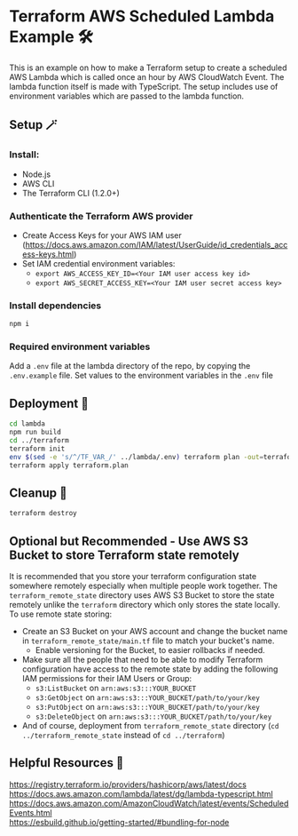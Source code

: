 # Terraform AWS Scheduled Lambda Example 🛠

This is an example on how to make a Terraform setup to create a scheduled AWS Lambda which is called once an hour by AWS CloudWatch Event.
The lambda function itself is made with TypeScript.
The setup includes use of environment variables which are passed to the lambda function.

## Setup 🪄

### Install:
- Node.js
- AWS CLI
- The Terraform CLI (1.2.0+)

### Authenticate the Terraform AWS provider
- Create Access Keys for your AWS IAM user (https://docs.aws.amazon.com/IAM/latest/UserGuide/id_credentials_access-keys.html)
- Set IAM credential environment variables:
  - `export AWS_ACCESS_KEY_ID=<Your IAM user access key id>`
  - `export AWS_SECRET_ACCESS_KEY=<Your IAM user secret access key>`

### Install dependencies
```bash
npm i
```

### Required environment variables
Add a `.env` file at the lambda directory of the repo, by copying the `.env.example` file.
Set values to the environment variables in the `.env` file

## Deployment 🚚
```bash
cd lambda
npm run build
cd ../terraform
terraform init
env $(sed -e 's/^/TF_VAR_/' ../lambda/.env) terraform plan -out=terraform.plan
terraform apply terraform.plan
```

## Cleanup 🧹
```bash
terraform destroy
```

## Optional but Recommended - Use AWS S3 Bucket to store Terraform state remotely
It is recommended that you store your terraform configuration state somewhere remotely especially when multiple people work together.
The `terraform_remote_state` directory uses AWS S3 Bucket to store the state remotely unlike the `terraform` directory which only stores the state locally.
To use remote state storing: 
- Create an S3 Bucket on your AWS account and change the bucket name in `terraform_remote_state/main.tf` file to match your bucket's name.
  - Enable versioning for the Bucket, to easier rollbacks if needed.
- Make sure all the people that need to be able to modify Terraform configuration have access to the remote state by adding the following IAM permissions for their IAM Users or Group:
  - `s3:ListBucket` on `arn:aws:s3:::YOUR_BUCKET`
  - `s3:GetObject` on `arn:aws:s3:::YOUR_BUCKET/path/to/your/key`
  - `s3:PutObject` on `arn:aws:s3:::YOUR_BUCKET/path/to/your/key`
  - `s3:DeleteObject` on `arn:aws:s3:::YOUR_BUCKET/path/to/your/key`
- And of course, deployment from `terraform_remote_state` directory (`cd ../terraform_remote_state` instead of `cd ../terraform`)

## Helpful Resources 🫡
https://registry.terraform.io/providers/hashicorp/aws/latest/docs \
https://docs.aws.amazon.com/lambda/latest/dg/lambda-typescript.html \
https://docs.aws.amazon.com/AmazonCloudWatch/latest/events/ScheduledEvents.html \
https://esbuild.github.io/getting-started/#bundling-for-node
